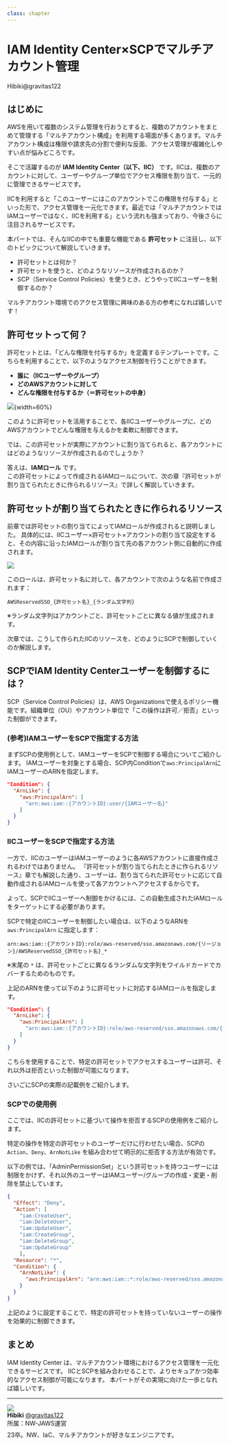 ```yaml
---
class: chapter
---
```


# IAM Identity Center×SCPでマルチアカウント管理

<div class="flush-right">Hibiki@gravitas122</div>

## はじめに

AWSを用いて複数のシステム管理を行おうとすると、複数のアカウントをまとめて管理する「マルチアカウント構成」を利用する場面が多くあります。マルチアカウント構成は権限や請求先の分割で便利な反面、アクセス管理が複雑化しやすい点が悩みどころです。

そこで活躍するのが **IAM Identity Center（以下、IIC）** です。IICは、複数のアカウントに対して、ユーザーやグループ単位でアクセス権限を割り当て、一元的に管理できるサービスです。

IICを利用すると「このユーザーにはこのアカウントでこの権限を付与する」といった形で、アクセス管理を一元化できます。最近では「マルチアカウントではIAMユーザーではなく、IICを利用する」という流れも強まっており、今後さらに注目されるサービスです。

本パートでは、そんなIICの中でも重要な機能である **許可セット** に注目し、以下のトピックについて解説していきます。

-  許可セットとは何か？
-  許可セットを使うと、どのようなリソースが作成されるのか？
-  SCP（Service Control Policies）を使うとき、どうやってIICユーザーを制御するのか？

マルチアカウント環境でのアクセス管理に興味のある方の参考になれば嬉しいです！

## 許可セットって何？

許可セットとは、「どんな権限を付与するか」を定義するテンプレートです。こちらを利用することで、以下のようなアクセス制御を行うことができます。

-  **誰に（IICユーザーやグループ）**
-  **どのAWSアカウントに対して**
-  **どんな権限を付与するか（＝許可セットの中身）**

![](images/chap-hibiki-iic/iic-image.png){width=60%}
<!-- ここに「許可セットの構成イメージ」画像を挿入予定: ![許可セットの構成イメージ](images/chap-hibiki-iic/iic_image.png) -->

このように許可セットを活用することで、各IICユーザーやグループに、どのAWSアカウントでどんな権限を与えるかを柔軟に制御できます。

では、この許可セットが実際にアカウントに割り当てられると、各アカウントにはどのようなリソースが作成されるのでしょうか？

答えは、**IAMロール** です。  
この許可セットによって作成されるIAMロールについて、次の章『許可セットが割り当てられたときに作られるリソース』で詳しく解説していきます。

## 許可セットが割り当てられたときに作られるリソース

前章では許可セットの割り当てによってIAMロールが作成されると説明しました。
具体的には、IICユーザー×許可セット×アカウントの割り当て設定をすると、その内容に沿ったIAMロールが割り当て先の各アカウント側に自動的に作成されます。

![](images/chap-hibiki-iic/permissionset-role.png)
<!-- ここに「許可セットによってIAMロールが作成される流れ」画像を挿入予定: ![許可セットによってIAMロールが作成される流れ](images/chap-hibiki-iic/permset_iamrole.png) -->
このロールは、許可セット名に対して、各アカウントで次のような名前で作成されます：

```
AWSReservedSSO_{許可セット名}_{ランダム文字列}
```
※ランダム文字列はアカウントごと、許可セットごとに異なる値が生成されます。

次章では、こうして作られたIICのリソースを、どのようにSCPで制御していくのか解説します。

## SCPでIAM Identity Centerユーザーを制御するには？

SCP（Service Control Policies）は、AWS Organizationsで使えるポリシー機能です。組織単位（OU）やアカウント単位で「この操作は許可／拒否」といった制御ができます。

### (参考)IAMユーザーをSCPで指定する方法
まずSCPの使用例として、IAMユーザーをSCPで制御する場合についてご紹介します。
IAMユーザーを対象とする場合、SCP内Conditionで`aws:PrincipalArn`にIAMユーザーのARNを指定します。
```json
"Condition": {
  "ArnLike": {
    "aws:PrincipalArn": [
      "arn:aws:iam::{アカウントID}:user/{IAMユーザー名}"
    ]
  }
}
```

### IICユーザーをSCPで指定する方法
一方で、IICのユーザーはIAMユーザーのように各AWSアカウントに直接作成されるわけではありません。
『許可セットが割り当てられたときに作られるリソース』章でも解説した通り、ユーザーは、割り当てられた許可セットに応じて自動作成されるIAMロールを使って各アカウントへアクセスするからです。

よって、SCPでIICユーザーへ制御をかけるには、この自動生成されたIAMロールをターゲットにする必要があります。

SCPで特定のIICユーザーを制御したい場合は、以下のようなARNを `aws:PrincipalArn` に指定します：

```
arn:aws:iam::{アカウントID}:role/aws-reserved/sso.amazonaws.com/{リージョン}/AWSReservedSSO_{許可セット名}_*
```
※末尾の `*` は、許可セットごとに異なるランダムな文字列をワイルドカードでカバーするためのものです。


上記のARNを使って以下のように許可セットに対応するIAMロールを指定します。

```json
"Condition": {
  "ArnLike": {
    "aws:PrincipalArn": [
      "arn:aws:iam::{アカウントID}:role/aws-reserved/sso.amazonaws.com/{リージョン}/AWSReservedSSO_{許可セット名}_*"
    ]
  }
}
```

こちらを使用することで、特定の許可セットでアクセスするユーザーは許可、それ以外は拒否といった制御が可能になります。

さいごにSCPの実際の記載例をご紹介します。

### SCPでの使用例

ここでは、IICの許可セットに基づいて操作を拒否するSCPの使用例をご紹介します。

特定の操作を特定の許可セットのユーザーだけに行わせたい場合、SCPの `Action`、`Deny`、`ArnNotLike` を組み合わせて明示的に拒否する方法が有効です。

以下の例では、「AdminPermissionSet」という許可セットを持つユーザーには制限をかけず、それ以外のユーザーはIAMユーザー/グループの作成・変更・削除を禁止しています。

```json
{
  "Effect": "Deny",
  "Action": [
    "iam:CreateUser",
    "iam:DeleteUser",
    "iam:UpdateUser",
    "iam:CreateGroup",
    "iam:DeleteGroup",
    "iam:UpdateGroup"
    ],
  "Resource": "*",
  "Condition": {
    "ArnNotLike": {
      "aws:PrincipalArn": "arn:aws:iam::*:role/aws-reserved/sso.amazonaws.com/*/AWSReservedSSO_AdminPermissionSet_*"
    }
  }
}
```

上記のように設定することで、特定の許可セットを持っていないユーザーの操作を効果的に制御できます。

## まとめ

IAM Identity Center は、マルチアカウント環境におけるアクセス管理を一元化できるサービスです。
IICとSCPを組み合わせることで、よりセキュアかつ効率的なアクセス制御が可能になります。
本パートがその実現に向けた一歩となれば嬉しいです。

---

<div class="author-profile">
    <img src="images/hibiki.jpg">
    <div>
        <div>
            <b>Hibiki</b> <a href="https://x.com/gravitas122">@gravitas122</a>
        </div>
        <div>
            所属：NW-JAWS運営
        </div>
    </div>
</div>
<p style="margin-top: 0.5em; margin-bottom: 2em;">
23卒。NW、IaC、マルチアカウントが好きなエンジニアです。
</p> 